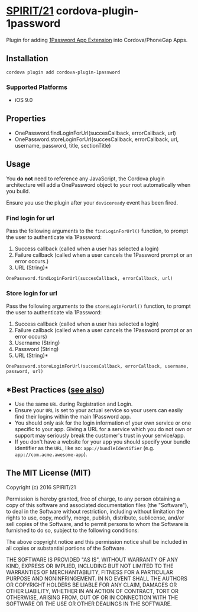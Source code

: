 # [SPIRIT/21](http://spirit21.com) cordova-plugin-1password

Plugin for adding [1Password App Extension](https://github.com/AgileBits/onepassword-app-extension) into Cordova/PhoneGap Apps.


## Installation

```
cordova plugin add cordova-plugin-1password
```

### Supported Platforms

- iOS 9.0

## Properties

- OnePassword.findLoginForUrl(succesCallback, errorCallback, url)
- OnePassword.storeLoginForUrl(succesCallback, errorCallback, url, username, password, title, sectionTitle)

## Usage

You **do not** need to reference any JavaScript, the Cordova plugin architecture will add a OnePassword object to your root automatically when you build.

Ensure you use the plugin after your `deviceready` event has been fired.

### Find login for url

Pass the following arguments to the `findLoginForUrl()` function, to prompt the user to authenticate via 1Password:

1. Success callback (called when a user has selected a login)
2. Failure callback (called when a user cancels the 1Password prompt or an error occurs.)
5. URL (String)*

```
OnePassword.findLoginForUrl(succesCallback, errorCallback, url)
```

### Store login for url

Pass the following arguments to the `storeLoginForUrl()` function, to prompt the user to authenticate via 1Password:

1. Success callback (called when a user has selected a login)
2. Failure callback (called when a user cancels the 1Password prompt or an error occurs)
3. Username (String) 
4. Password (String)
5. URL (String)*


```
OnePassword.storeLoginForUrl(succesCallback, errorCallback, username, password, url)
```

## *Best Practices ([see also](https://github.com/AgileBits/onepassword-app-extension#best-practices))

* Use the same `URL` during Registration and Login.
* Ensure your `URL` is set to your actual service so your users can easily find their logins within the main 1Password app.
* You should only ask for the login information of your own service or one specific to your app. Giving a URL for a service which you do not own or support may seriously break the customer's trust in your service/app.
* If you don't have a website for your app you should specify your bundle identifier as the `URL`, like so: `app://bundleIdentifier` (e.g. `app://com.acme.awesome-app`).


## The MIT License (MIT)

Copyright (c) 2016 SPIRIT/21

Permission is hereby granted, free of charge, to any person obtaining a copy
of this software and associated documentation files (the "Software"), to deal
in the Software without restriction, including without limitation the rights
to use, copy, modify, merge, publish, distribute, sublicense, and/or sell
copies of the Software, and to permit persons to whom the Software is
furnished to do so, subject to the following conditions:

The above copyright notice and this permission notice shall be included in all
copies or substantial portions of the Software.

THE SOFTWARE IS PROVIDED "AS IS", WITHOUT WARRANTY OF ANY KIND, EXPRESS OR
IMPLIED, INCLUDING BUT NOT LIMITED TO THE WARRANTIES OF MERCHANTABILITY,
FITNESS FOR A PARTICULAR PURPOSE AND NONINFRINGEMENT. IN NO EVENT SHALL THE
AUTHORS OR COPYRIGHT HOLDERS BE LIABLE FOR ANY CLAIM, DAMAGES OR OTHER
LIABILITY, WHETHER IN AN ACTION OF CONTRACT, TORT OR OTHERWISE, ARISING FROM,
OUT OF OR IN CONNECTION WITH THE SOFTWARE OR THE USE OR OTHER DEALINGS IN THE
SOFTWARE.
